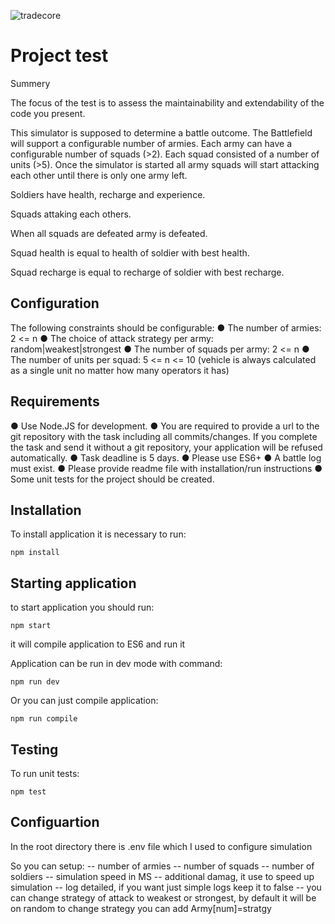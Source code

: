 ![tradecore](https://tradecore.com/wp-content/themes/tradecore/assets/img/logo.png)

Project test
==============

Summery

The focus of the test is to assess the maintainability and extendability of the code you present.

This simulator is supposed to determine a battle outcome.
The Battlefield will support a configurable number of armies. Each army can have a configurable
number of squads (>2). Each squad consisted of a number of units (>5).
Once the simulator is started all army squads will start attacking each other until there is only one
army left.

Soldiers have health, recharge and experience.

Squads attaking each others.

When all squads are defeated army is defeated.

Squad health is equal to health of soldier with best health.

Squad recharge is equal to recharge of soldier with best recharge.

## Configuration

The following constraints should be configurable:
● The number of armies: 2 <= n
● The choice of attack strategy per army: random|weakest|strongest
● The number of squads per army: 2 <= n
● The number of units per squad: 5 <= n <= 10 (vehicle is always calculated as a single unit no
matter how many operators it has)

## Requirements

● Use ​Node.JS​ for development.
● You are required to provide a url to the git repository with the task including all
commits/changes. If you complete the task and send it without a git repository, your
application will be refused automatically.
● Task deadline is 5 days.
● Please use ES6+
● A battle log must exist.
● Please provide readme file with installation/run instructions
● Some ​unit tests​ for the project should be created.

## Installation 

To install application it is necessary to run:

```npm install```

## Starting application

to start application you should run:

```npm start```

it will compile application to ES6 and run it

Application can be run in dev mode with command:

```npm run dev```

Or you can just compile application:

```npm run compile```

## Testing

To run unit tests:

```npm test```

## Configuartion

In the root directory there is .env file which I used to configure simulation

So you can setup:
-- number of armies
-- number of squads
-- number of soldiers
-- simulation speed in MS
-- additional damag, it use to speed up simulation
-- log detailed, if you want just simple logs keep it to false
-- you can change strategy of attack to weakest or strongest, by default it will be on random
   to change strategy you can add Army[num]=stratgy
